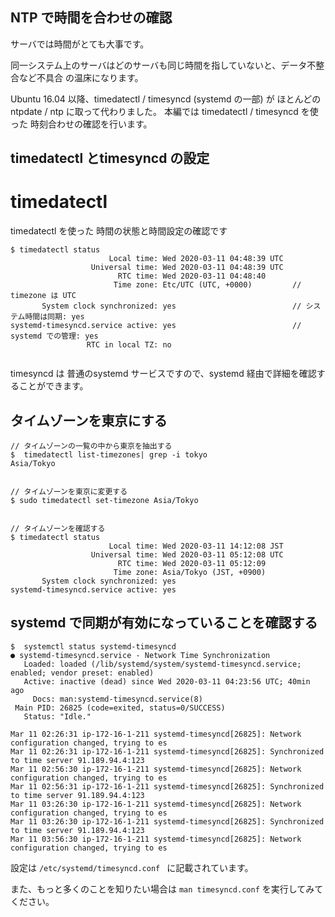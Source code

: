 ## NTP で時間を合わせの確認

サーバでは時間がとても大事です。

同一システム上のサーバはどのサーバも同じ時間を指していないと、データ不整合など不具合 の温床になります。

Ubuntu 16.04 以降、timedatectl / timesyncd (systemd の一部)  が ほとんどの ntpdate / ntp に取って代わりました。
本編では timedatectl / timesyncd  を使った 時刻合わせの確認を行います。


## timedatectl とtimesyncd の設定


# timedatectl 

timedatectl を使った 時間の状態と時間設定の確認です

```
$ timedatectl status
                      Local time: Wed 2020-03-11 04:48:39 UTC
                  Universal time: Wed 2020-03-11 04:48:39 UTC
                        RTC time: Wed 2020-03-11 04:48:40
                       Time zone: Etc/UTC (UTC, +0000)         // timezone は UTC
       System clock synchronized: yes                          // システム時間は同期: yes
systemd-timesyncd.service active: yes                          // systemd での管理: yes
                 RTC in local TZ: no


```

timesyncd は 普通のsystemd サービスですので、systemd 経由で詳細を確認することができます。


## タイムゾーンを東京にする


```
// タイムゾーンの一覧の中から東京を抽出する
$  timedatectl list-timezones| grep -i tokyo
Asia/Tokyo


// タイムゾーンを東京に変更する
$ sudo timedatectl set-timezone Asia/Tokyo


// タイムゾーンを確認する
$ timedatectl status
                      Local time: Wed 2020-03-11 14:12:08 JST
                  Universal time: Wed 2020-03-11 05:12:08 UTC
                        RTC time: Wed 2020-03-11 05:12:09
                       Time zone: Asia/Tokyo (JST, +0900)
       System clock synchronized: yes
systemd-timesyncd.service active: yes

```

## systemd で同期が有効になっていることを確認する

```
$  systemctl status systemd-timesyncd
● systemd-timesyncd.service - Network Time Synchronization
   Loaded: loaded (/lib/systemd/system/systemd-timesyncd.service; enabled; vendor preset: enabled)
   Active: inactive (dead) since Wed 2020-03-11 04:23:56 UTC; 40min ago
     Docs: man:systemd-timesyncd.service(8)
 Main PID: 26825 (code=exited, status=0/SUCCESS)
   Status: "Idle."

Mar 11 02:26:31 ip-172-16-1-211 systemd-timesyncd[26825]: Network configuration changed, trying to es
Mar 11 02:26:31 ip-172-16-1-211 systemd-timesyncd[26825]: Synchronized to time server 91.189.94.4:123
Mar 11 02:56:30 ip-172-16-1-211 systemd-timesyncd[26825]: Network configuration changed, trying to es
Mar 11 02:56:31 ip-172-16-1-211 systemd-timesyncd[26825]: Synchronized to time server 91.189.94.4:123
Mar 11 03:26:30 ip-172-16-1-211 systemd-timesyncd[26825]: Network configuration changed, trying to es
Mar 11 03:26:30 ip-172-16-1-211 systemd-timesyncd[26825]: Synchronized to time server 91.189.94.4:123
Mar 11 03:56:30 ip-172-16-1-211 systemd-timesyncd[26825]: Network configuration changed, trying to es

```

設定は `/etc/systemd/timesyncd.conf ` に記載されています。

また、もっと多くのことを知りたい場合は `man timesyncd.conf` を実行してみてください。
